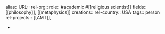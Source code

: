 alias::
URL::
rel-org::
role:: #academic #[[religious scientist]]
fields:: [[philosophy]], [[metaphysics]]
creations::
rel-country:: USA
tags:: person
rel-projects:: [[AMT]],



-
